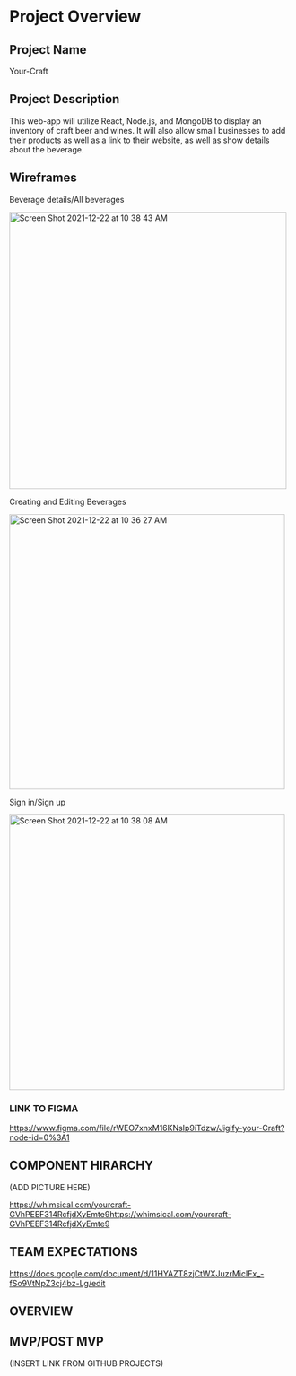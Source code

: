 # Project Overview

## Project Name

Your-Craft

## Project Description

This web-app will utilize React, Node.js, and MongoDB to display an inventory of craft beer and wines. It will also allow small businesses to add their products as well as a link to their website, as well as show details about the beverage.

## Wireframes

Beverage details/All beverages

<img width="494" alt="Screen Shot 2021-12-22 at 10 38 43 AM" src="https://user-images.githubusercontent.com/92862291/147117624-87172725-5538-472a-857d-1c8be778d755.png">

Creating and Editing Beverages

<img width="491" alt="Screen Shot 2021-12-22 at 10 36 27 AM" src="https://user-images.githubusercontent.com/92862291/147117597-ffe82ab7-891f-4312-845c-c73ad4a0151a.png">

Sign in/Sign up

<img width="491" alt="Screen Shot 2021-12-22 at 10 38 08 AM" src="https://user-images.githubusercontent.com/92862291/147117616-5a492f41-13da-4927-b0bb-5a928b0f6b95.png">



### LINK TO FIGMA
https://www.figma.com/file/rWEO7xnxM16KNsIp9iTdzw/Jigify-your-Craft?node-id=0%3A1

## COMPONENT HIRARCHY


(ADD PICTURE HERE)

https://whimsical.com/yourcraft-GVhPEEF314RcfjdXyEmte9https://whimsical.com/yourcraft-GVhPEEF314RcfjdXyEmte9


## TEAM EXPECTATIONS
https://docs.google.com/document/d/11HYAZT8zjCtWXJuzrMicIFx_-fSo9VtNpZ3cj4bz-Lg/edit


## OVERVIEW



## MVP/POST MVP

(INSERT LINK FROM GITHUB PROJECTS)



